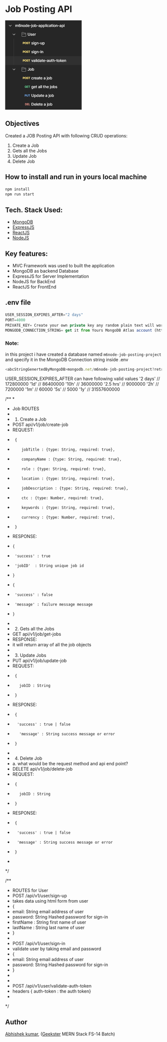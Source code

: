 # Job Posting API
![](thumbnail.png)

## Objectives
Created a JOB Posting API with following CRUD operations:
1. Create a Job
2. Gets all the Jobs
3. Update Job
4. Delete Job

## How to install and run in yours local machine
```bash
npm install
npm run start
```

## Tech. Stack Used:
+ [MongoDB](https://www.mongodb.com/) 
+ [ExpressJS](https://expressjs.com/) 
+ [ReactJS](https://react.dev/) 
+ [NodeJS](https://nodejs.org/en/) 

## Key features:
+ MVC Framework was used to built the application
+ MongoDB as backend Database 
+ ExpressJS for Server Implementation
+ NodeJS for BackEnd
+ ReactJS for FrontEnd

## .env file
```javascript
USER_SESSION_EXPIRES_AFTER="2 days"
PORT=4000
PRIVATE_KEY= Create your own private key any random plain text will work, used for hashing passwords
MONGODB_CONNECTION_STRING= get it from Yours MongoDB Atlas account (https://cloud.mongodb.com/)
```
### Note: 
in this project i have created a database named ```m6node-job-posting-project``` and specify it in 
the MongoDB Connection string inside .env 
```javascript
<abcStringGenertedByMongoDB>mongodb.net/m6node-job-posting-project?retryWrites=true<xyzStringGenertedByMongoDB>
```


USER_SESSION_EXPIRES_AFTER can have following valid values
'2 days'  // 172800000
'1d'      // 86400000
'10h'     // 36000000
'2.5 hrs' // 9000000
'2h'      // 7200000
'1m'      // 60000
'5s'      // 5000
'1y'      // 31557600000

/**
 * 
 * Job ROUTES
 * 
 * 1. Create a Job
 *    POST api/v1/job/create-job
 *    REQUEST:
 *      {
 *         jobTitle : {type: String, required: true},
 *         companyName : {type: String, required: true},
 *         role : {type: String, required: true},
 *         location : {type: String, required: true},
 *         jobDescription : {type: String, required: true},
 *         ctc : {type: Number, required: true},
 *         keywords : {type: String, required: true},
 *         currency : {type: Number, required: true},
 *      }
 *    RESPONSE:
 *     {
 *      'success' : true  
 *      'jobID'  : String unique job id
 *     }
 *     {
 *      'success' : false 
 *      'message' : failure message message
 *     }
 * 
 * 2. Gets all the Jobs
 *    GET api/v1/job/get-jobs
 *    RESPONSE:
 *    it will return array of all the job objects
 * 
 * 3. Update Jobs
 *    PUT api/v1/job/update-job
 *    REQUEST: 
 *      {
 *        jobID : String
 *      }
 *    RESPONSE:
 *      {
 *       'success' : true | false 
 *        'message' : String success message or error 
 *      }
 * 
 * 4. Delete Job
 *  a. what would be the request method and api end point?
 *    DELETE api/v1/job/delete-job 
 *    REQUEST: 
 *      {
 *        jobID : String
 *      }
 *    RESPONSE:
 *      {
 *       'success' : true | false 
 *       'message' : String success message or error 
 *      }
 * 
 */

 /**
 * ROUTES for User
 * POST /api/v1/user/sign-up
 * takes data using html form from user
 * {
 * email: String email address of user
 * password: String Hashed password for sign-in
 * firstName : String first name of user
 * lastName : String last name of user
 * }
 * 
 * POST /api/v1/user/sign-in
 * validate user by taking email and password 
 * {
 * email: String email address of user
 * password: String Hashed password for sign-in
 * }
 * 
 * 
 * POST /api/v1/user/validate-auth-token
 * headers { auth-token : the auth token}
 * 
 */
 


## Author
[Abhishek kumar](https://www.linkedin.com/in/alex21c/), ([Geekster](https://geekster.in/) MERN Stack FS-14 Batch)


